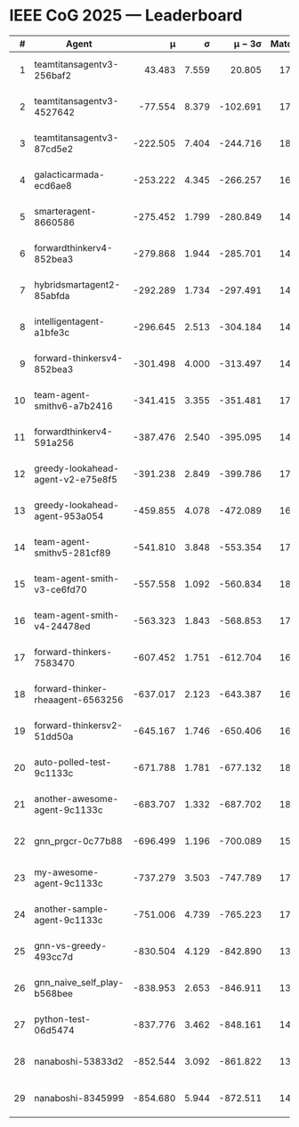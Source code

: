 # IEEE CoG 2025 — Leaderboard

| # | Agent | μ | σ | μ − 3σ | Matches | Updated |
|---:|---|---:|---:|---:|---:|---|
| 1 | teamtitansagentv3-256baf2 | 43.483 | 7.559 | 20.805 | 17496 | 2025-08-24 02:54 |
| 2 | teamtitansagentv3-4527642 | -77.554 | 8.379 | -102.691 | 17250 | 2025-08-24 02:54 |
| 3 | teamtitansagentv3-87cd5e2 | -222.505 | 7.404 | -244.716 | 18546 | 2025-08-24 02:54 |
| 4 | galacticarmada-ecd6ae8 | -253.222 | 4.345 | -266.257 | 16220 | 2025-08-24 02:54 |
| 5 | smarteragent-8660586 | -275.452 | 1.799 | -280.849 | 14676 | 2025-08-24 02:54 |
| 6 | forwardthinkerv4-852bea3 | -279.868 | 1.944 | -285.701 | 14175 | 2025-08-24 02:54 |
| 7 | hybridsmartagent2-85abfda | -292.289 | 1.734 | -297.491 | 14741 | 2025-08-24 02:54 |
| 8 | intelligentagent-a1bfe3c | -296.645 | 2.513 | -304.184 | 14799 | 2025-08-24 02:54 |
| 9 | forward-thinkersv4-852bea3 | -301.498 | 4.000 | -313.497 | 14147 | 2025-08-24 02:54 |
| 10 | team-agent-smithv6-a7b2416 | -341.415 | 3.355 | -351.481 | 17440 | 2025-08-24 02:54 |
| 11 | forwardthinkerv4-591a256 | -387.476 | 2.540 | -395.095 | 14486 | 2025-08-24 02:54 |
| 12 | greedy-lookahead-agent-v2-e75e8f5 | -391.238 | 2.849 | -399.786 | 17656 | 2025-08-24 02:54 |
| 13 | greedy-lookahead-agent-953a054 | -459.855 | 4.078 | -472.089 | 16276 | 2025-08-24 02:54 |
| 14 | team-agent-smithv5-281cf89 | -541.810 | 3.848 | -553.354 | 17160 | 2025-08-24 02:54 |
| 15 | team-agent-smith-v3-ce6fd70 | -557.558 | 1.092 | -560.834 | 18442 | 2025-08-24 02:54 |
| 16 | team-agent-smith-v4-24478ed | -563.323 | 1.843 | -568.853 | 17862 | 2025-08-24 02:54 |
| 17 | forward-thinkers-7583470 | -607.452 | 1.751 | -612.704 | 16000 | 2025-08-24 02:54 |
| 18 | forward-thinker-rheaagent-6563256 | -637.017 | 2.123 | -643.387 | 16604 | 2025-08-24 02:54 |
| 19 | forward-thinkersv2-51dd50a | -645.167 | 1.746 | -650.406 | 16784 | 2025-08-24 02:54 |
| 20 | auto-polled-test-9c1133c | -671.788 | 1.781 | -677.132 | 18180 | 2025-08-24 02:54 |
| 21 | another-awesome-agent-9c1133c | -683.707 | 1.332 | -687.702 | 18440 | 2025-08-24 02:54 |
| 22 | gnn_prgcr-0c77b88 | -696.499 | 1.196 | -700.089 | 15580 | 2025-08-24 02:54 |
| 23 | my-awesome-agent-9c1133c | -737.279 | 3.503 | -747.789 | 17320 | 2025-08-24 02:54 |
| 24 | another-sample-agent-9c1133c | -751.006 | 4.739 | -765.223 | 17540 | 2025-08-24 02:54 |
| 25 | gnn-vs-greedy-493cc7d | -830.504 | 4.129 | -842.890 | 13980 | 2025-08-24 02:54 |
| 26 | gnn_naive_self_play-b568bee | -838.953 | 2.653 | -846.911 | 13760 | 2025-08-24 02:54 |
| 27 | python-test-06d5474 | -837.776 | 3.462 | -848.161 | 14110 | 2025-08-24 02:54 |
| 28 | nanaboshi-53833d2 | -852.544 | 3.092 | -861.822 | 13440 | 2025-08-24 02:54 |
| 29 | nanaboshi-8345999 | -854.680 | 5.944 | -872.511 | 14390 | 2025-08-24 02:54 |

